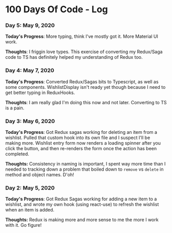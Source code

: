 # 100 Days Of Code - Log

### Day 5: May 9, 2020

**Today's Progress**: More typing, think I've mostly got it.  More Material UI work.

**Thoughts**: I friggin love types.  This exercise of converting my Redux/Saga code to TS has definitely helped my understanding of Redux too.

### Day 4: May 7, 2020

**Today's Progress**: Converted Redux/Sagas bits to Typescript, as well as some components.  WishlistDisplay isn't ready yet though because I need to get better typing in ReduxHooks.

**Thoughts**:  I am really glad I'm doing this now and not later.  Converting to TS is a pain.

### Day 3: May 6, 2020

**Today's Progress**: Got Redux sagas working for deleting an item from a wishlist.  Pulled that custom hook into its own file and I suspect I'll be making more.  Wishlist entry form now renders a loading spinner after you click the button, and then re-renders the form once the action has been completed.

**Thoughts:** Consistency in naming is important, I spent way more time than I needed to tracking down a problem that boiled down to `remove` vs `delete` in method and object names.  D'oh!

### Day 2: May 5, 2020

**Today's Progress**: Got Redux Sagas working for adding a new item to a wishlist, and wrote my own hook (using react-use) to refresh the wishlist when an item is added.

**Thoughts:** Redux is making more and more sense to me the more I work with it.  Go figure!
